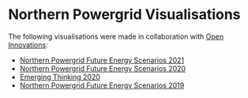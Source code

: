 # Northern Powergrid Visualisations

The following visualisations were made in collaboration with [Open Innovations](https://open-innovations.org/):

* [Northern Powergrid Future Energy Scenarios 2021](https://odileeds.github.io/northern-powergrid/20201-DFES/)
* [Northern Powergrid Future Energy Scenarios 2020](https://odileeds.github.io/northern-powergrid/2020-DFES/)
* [Emerging Thinking 2020](https://odileeds.github.io/northern-powergrid/2020-emerging-thinking/)
* [Northern Powergrid Future Energy Scenarios 2019](https://odileeds.github.io/northern-powergrid/2019-DFES/)
